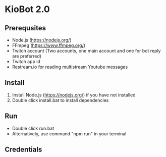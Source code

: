 # KioBot 2.0

## Prerequsites
- Node.js (https://nodejs.org/)
- FFmpeg (https://www.ffmpeg.org/)
- Twitch account (Two accounts, one main account and one for bot reply are preferred)
- Twitch app id
- Restream.io for reading multistream Youtube messages 

## Install 
1. Install Node.js (https://nodejs.org/) if you have not installed
2. Double click install.bat to install dependencies

## Run
- Double click run.bat
- Alternatively, use command "npm run" in your terminal

## Credentials
